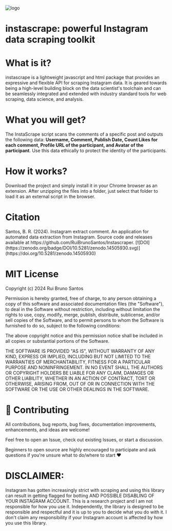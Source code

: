

![logo](https://github.com/user-attachments/assets/f7bdb791-e5dd-49e1-9b57-ef3f7a1114e4)

<h1>instascrape: powerful Instagram data scraping toolkit</h1>

<h1>What is it?</h1>
instascrape is a lightweight javascript and html package that provides an expressive and flexible API for scraping Instagram data. It is geared towards being a high-level building block on the data scientist's toolchain and can be seamlessly integrated and extended with industry standard tools for web scraping, data science, and analysis.

<h1>What you will get?</h1>
The InstaScrape script scans the comments of a specific post and outputs the following data: <b>Username, Comment, Publish Date, Count Likes for each comment, Profile URL of the participant, and Avatar of the participant</b>.
Use this data ethically to protect the identity of the participants.

<h1>How it works? </h1>
Download the project and simply install it in your Chrome browser as an extension. After unzipping the files into a folder, just select that folder to load it as an external script in the browser.

<h1>Citation</h1>
Santos, B. R. (2024). Instagram extract comment. An application for automated data extraction from Instagram. Source code and releases available at https://github.com/RuiBrunoSantos/Instascraper.
[![DOI](https://zenodo.org/badge/DOI/10.5281/zenodo.14505930.svg)](https://doi.org/10.5281/zenodo.14505930)

<h1>MIT License</h1>

Copyright (c) 2024 Rui Bruno Santos

Permission is hereby granted, free of charge, to any person obtaining a copy
of this software and associated documentation files (the "Software"), to deal
in the Software without restriction, including without limitation the rights
to use, copy, modify, merge, publish, distribute, sublicense, and/or sell
copies of the Software, and to permit persons to whom the Software is
furnished to do so, subject to the following conditions:

The above copyright notice and this permission notice shall be included in all
copies or substantial portions of the Software.

THE SOFTWARE IS PROVIDED "AS IS", WITHOUT WARRANTY OF ANY KIND, EXPRESS OR
IMPLIED, INCLUDING BUT NOT LIMITED TO THE WARRANTIES OF MERCHANTABILITY,
FITNESS FOR A PARTICULAR PURPOSE AND NONINFRINGEMENT. IN NO EVENT SHALL THE
AUTHORS OR COPYRIGHT HOLDERS BE LIABLE FOR ANY CLAIM, DAMAGES OR OTHER
LIABILITY, WHETHER IN AN ACTION OF CONTRACT, TORT OR OTHERWISE, ARISING FROM,
OUT OF OR IN CONNECTION WITH THE SOFTWARE OR THE USE OR OTHER DEALINGS IN THE
SOFTWARE.

<h1>🙏 Contributing</h1>
All contributions, bug reports, bug fixes, documentation improvements, enhancements, and ideas are welcome!

Feel free to open an Issue, check out existing Issues, or start a discussion.

Beginners to open source are highly encouraged to participate and ask questions if you're unsure what to do/where to start ❤️

<h1>DISCLAIMER:</h1>
Instagram has gotten increasingly strict with scraping and using this library can result in getting flagged for botting AND POSSIBLE DISABLING OF YOUR INSTAGRAM ACCOUNT. This is a research project and I am not responsible for how you use it. Independently, the library is designed to be responsible and respectful and it is up to you to decide what you do with it. I don't claim any responsibility if your Instagram account is affected by how you use this library.

